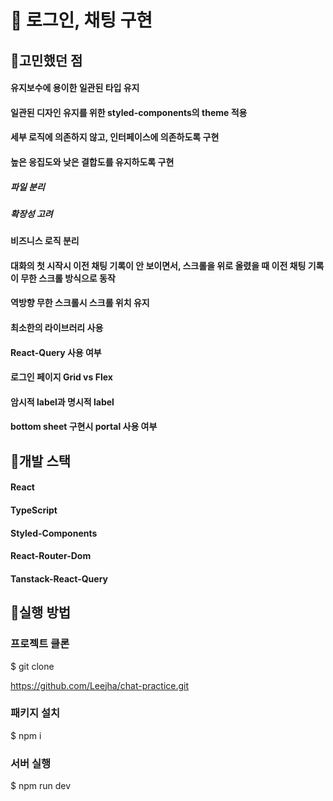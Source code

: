 # 📝 로그인, 채팅 구현

## 📌고민했던 점

#### 유지보수에 용이한 일관된 타입 유지

#### 일관된 디자인 유지를 위한 styled-components의 theme 적용

#### 세부 로직에 의존하지 않고, 인터페이스에 의존하도록 구현

#### 높은 응집도와 낮은 결합도를 유지하도록 구현

##### 파일 분리

##### 확장성 고려

#### 비즈니스 로직 분리

#### 대화의 첫 시작시 이전 채팅 기록이 안 보이면서, 스크롤을 위로 올렸을 때 이전 채팅 기록이 무한 스크롤 방식으로 동작

#### 역방향 무한 스크롤시 스크롤 위치 유지

#### 최소한의 라이브러리 사용

#### React-Query 사용 여부

#### 로그인 페이지 Grid vs Flex

#### 암시적 label과 명시적 label

#### bottom sheet 구현시 portal 사용 여부

## 📌개발 스택

#### React

#### TypeScript

#### Styled-Components

#### React-Router-Dom

#### Tanstack-React-Query

## 📌실행 방법

### 프로젝트 클론

$ git clone

https://github.com/Leejha/chat-practice.git

### 패키지 설치

$ npm i

### 서버 실행

$ npm run dev
